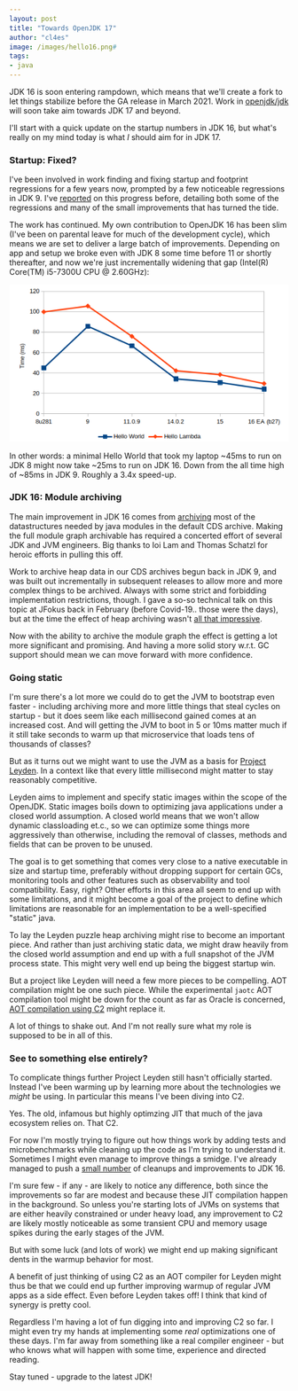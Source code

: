 ```yaml
---
layout: post
title: "Towards OpenJDK 17"
author: "cl4es"
image: /images/hello16.png#
tags:
- java
---
```


JDK 16 is soon entering rampdown, which means that we'll create a fork to let things stabilize before the GA release in March 2021. Work in [openjdk/jdk](https://github.com/openjdk/jdk) will soon take aim towards JDK 17 and beyond. 

I'll start with a quick update on the startup numbers in JDK 16, but what's really on my mind today is what _I_ should aim for in JDK 17.

### Startup: Fixed?

I've been involved in work finding and fixing startup and footprint regressions for a few years now, prompted by a few noticeable regressions in JDK 9. I've [reported](https://cl4es.github.io/2019/11/20/OpenJDK-Startup-Update.html) on this progress before, detailing both some of the regressions and many of the small improvements that has turned the tide. 

The work has continued. My own contribution to OpenJDK 16 has been slim (I've been on parental leave for much of the development cycle), which means we are set to deliver a large batch of improvements. Depending on app and setup we broke even with JDK 8 some time before 11 or shortly thereafter, and now we're just incrementally widening that gap (Intel(R) Core(TM) i5-7300U CPU @ 2.60GHz):

<img src="/images/hello16.png" alt="Hello World and Hello Lambda and Concat numbers from JDK 8 through 16"/>

In other words: a minimal Hello World that took my laptop ~45ms to run on JDK 8 might now take ~25ms to run on JDK 16. Down from the all time high of ~85ms in JDK 9. Roughly a 3.4x speed-up.

### JDK 16: Module archiving

The main improvement in JDK 16 comes from [archiving](https://github.com/openjdk/jdk/commit/03a4df0acd103702e52dcd01c3f03fda4d7b04f5) most of the datastructures needed by java modules in the default CDS archive. Making the full module graph archivable has required a concerted effort of several JDK and JVM engineers. Big thanks to Ioi Lam and Thomas Schatzl for heroic efforts in pulling this off. 

Work to archive heap data in our CDS archives begun back in JDK 9, and was built out incrementally in subsequent releases to allow more and more complex things to be archived. Always with some strict and forbidding implementation restrictions, though. I gave a so-so technical talk on this topic at JFokus back in February (before Covid-19.. those were the days), but at the time the effect of heap archiving wasn't [all that impressive](http://cr.openjdk.java.net/~redestad/slides/heap_archiving.pdf).

Now with the ability to archive the module graph the effect is getting a lot more significant and promising. And having a more solid story w.r.t. GC support should mean we can move forward with more confidence.

### Going static

I'm sure there's a lot more we could do to get the JVM to bootstrap even faster - including archiving more and more little things that steal cycles on startup - but it does seem like each millisecond gained comes at an increased cost. And will getting the JVM to boot in 5 or 10ms matter much if it still take seconds to warm up that microservice that loads tens of thousands of classes?

But as it turns out we might want to use the JVM as a basis for [Project Leyden](https://mail.openjdk.java.net/pipermail/discuss/2020-April/005429.html). In a context like that every little millisecond might matter to stay reasonably competitive. 

Leyden aims to implement and specify static images within the scope of the OpenJDK. Static images boils down to optimizing java applications under a closed world assumption. A closed world means that we won't allow dynamic classloading et.c., so we can optimize some things more aggressively than otherwise, including the removal of classes, methods and fields that can be proven to be unused. 

The goal is to get something that comes very close to a native executable in size and startup time, preferably without dropping support for certain GCs, monitoring tools and other features such as observability and tool compatibility. Easy, right? Other efforts in this area all seem to end up with some limitations, and it might become a goal of the project to define which limitations are reasonable for an implementation to be a well-specified "static" java.

To lay the Leyden puzzle heap archiving might rise to become an important piece. And rather than just archiving static data, we might draw heavily from the closed world assumption and end up with a full snapshot of the JVM process state. This might very well end up being the biggest startup win.

But a project like Leyden will need a few more pieces to be compelling. AOT compilation might be one such piece. While the experimental `jaotc` AOT compilation tool might be down for the count as far as Oracle is concerned, [AOT compilation using C2](https://github.com/openjdk/jdk/pull/960#issuecomment-722023038) might replace it.

A lot of things to shake out. And I'm not really sure what my role is supposed to be in all of this.

### See to something else entirely?

To complicate things further Project Leyden still hasn't officially started. Instead I've been warming up by learning more about the technologies we _might_ be using. In particular this means I've been diving into C2. 

Yes. The old, infamous but highly optimzing JIT that much of the java ecosystem relies on. That C2.

For now I'm mostly trying to figure out how things work by adding tests and microbenchmarks while cleaning up the code as I'm trying to understand it. Sometimes I might even manage to improve things a smidge. I've already managed to push a [small number](https://bugs.openjdk.java.net/browse/JDK-8256274?jql=labels%20in%20(startup)%20and%20labels%20in%20(c2)) of cleanups and improvements to JDK 16.

I'm sure few - if any - are likely to notice any difference, both since the improvements so far are modest and because these JIT compilation happen in the background. So unless you're starting lots of JVMs on systems that are either heavily constrained or under heavy load, any improvement to C2 are likely mostly noticeable as some transient CPU and memory usage spikes during the early stages of the JVM. 

But with some luck (and lots of work) we might end up making significant dents in the warmup behavior for most.

A benefit of just thinking of using C2 as an AOT compiler for Leyden might thus be that we could end up further improving warmup of regular JVM apps as a side effect. Even before Leyden takes off! I think that kind of synergy is pretty cool.

Regardless I'm having a lot of fun digging into and improving C2 so far. I might even try my hands at implementing some _real_ optimizations one of these days. I'm far away from something like a real compiler engineer - but who knows what will happen with some time, experience and directed reading.

Stay tuned - upgrade to the latest JDK!